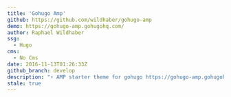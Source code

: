```yaml
---
title: 'Gohugo Amp'
github: https://github.com/wildhaber/gohugo-amp
demo: https://gohugo-amp.gohugohq.com/
author: Raphael Wildhaber
ssg:
  - Hugo
cms:
  - No Cms
date: 2016-11-13T01:26:33Z
github_branch: develop
description: "⚡ AMP starter theme for gohugo https://gohugo-amp.gohugohq.com"
stale: true
---
```

